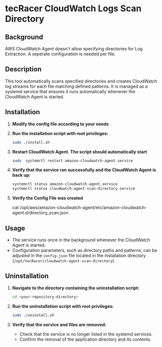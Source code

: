 # tecRacer CloudWatch Logs Scan Directory

## Background

AWS CloudWatch Agent doesn't allow specifying directories for Log Extraction. A seperate configuration is needed per file.

## Description

This tool automatically scans specified directories and creates CloudWatch log streams for each file matching defined patterns. It is managed as a systemd service that ensures it runs automatically whenever the CloudWatch Agent is started.

## Installation

1. **Modify the config file according to your needs**

2. **Run the installation script with root privileges:**
   ```bash
   sudo ./install.sh
   ```
3. **Restart CloudWatch Agent. The script should automatically start**
   ```bash
   sudo  systemctl restart amazon-cloudwatch-agent.service
   ```

4. **Verify that the service ran successfully and the CloudWatch Agent is back up:**
   ```bash
   systemctl status amazon-cloudwatch-agent.service
   systemctl status cloudwatch-agent-scan-directory.service
   ```

5. **Verify the Config File was created**

   cat /opt/aws/amazon-cloudwatch-agent/etc/amazon-cloudwatch-agent.d/directory_scan.json

## Usage

- The service runs once in the background whenever the CloudWatch Agent is started.
- Configuration parameters, such as directory paths and patterns, can be adjusted in the `config.json` file located in the installation directory (`/opt/tecRacer/cloudwatch-agent-scan-directory`).

## Uninstallation

1. **Navigate to the directory containing the uninstallation script:**
   ```bash
   cd <your-repository-directory>
   ```

2. **Run the uninstallation script with root privileges:**
   ```bash
   sudo ./uninstall.sh
   ```

4. **Verify that the service and files are removed:**
   - Check that the service is no longer listed in the systemd services.
   - Confirm the removal of the application directory and its contents.
